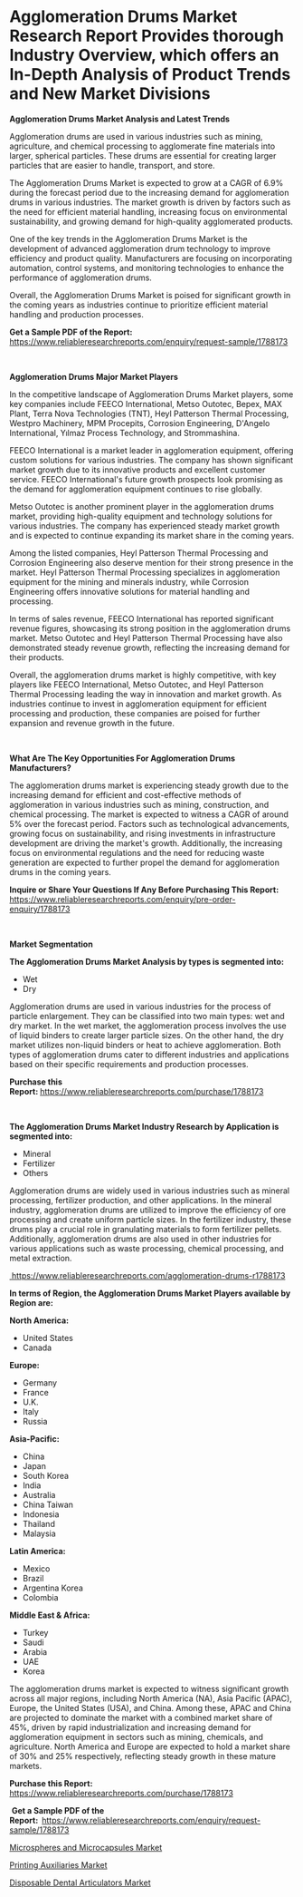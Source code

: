 <p><h1>Agglomeration Drums Market Research Report Provides thorough Industry Overview, which offers an In-Depth Analysis of Product Trends and New Market Divisions</h1></p><p><strong>Agglomeration Drums Market Analysis and Latest Trends</strong></p>
<p><p>Agglomeration drums are used in various industries such as mining, agriculture, and chemical processing to agglomerate fine materials into larger, spherical particles. These drums are essential for creating larger particles that are easier to handle, transport, and store.</p><p>The Agglomeration Drums Market is expected to grow at a CAGR of 6.9% during the forecast period due to the increasing demand for agglomeration drums in various industries. The market growth is driven by factors such as the need for efficient material handling, increasing focus on environmental sustainability, and growing demand for high-quality agglomerated products.</p><p>One of the key trends in the Agglomeration Drums Market is the development of advanced agglomeration drum technology to improve efficiency and product quality. Manufacturers are focusing on incorporating automation, control systems, and monitoring technologies to enhance the performance of agglomeration drums.</p><p>Overall, the Agglomeration Drums Market is poised for significant growth in the coming years as industries continue to prioritize efficient material handling and production processes.</p></p>
<p><strong>Get a Sample PDF of the Report:&nbsp;</strong> <a href="https://www.reliableresearchreports.com/enquiry/request-sample/1788173">https://www.reliableresearchreports.com/enquiry/request-sample/1788173</a></p>
<p>&nbsp;</p>
<p><strong>Agglomeration Drums Major Market Players</strong></p>
<p><p>In the competitive landscape of Agglomeration Drums Market players, some key companies include FEECO International, Metso Outotec, Bepex, MAX Plant, Terra Nova Technologies (TNT), Heyl Patterson Thermal Processing, Westpro Machinery, MPM Procepits, Corrosion Engineering, D'Angelo International, Yılmaz Process Technology, and Strommashina. </p><p>FEECO International is a market leader in agglomeration equipment, offering custom solutions for various industries. The company has shown significant market growth due to its innovative products and excellent customer service. FEECO International's future growth prospects look promising as the demand for agglomeration equipment continues to rise globally.</p><p>Metso Outotec is another prominent player in the agglomeration drums market, providing high-quality equipment and technology solutions for various industries. The company has experienced steady market growth and is expected to continue expanding its market share in the coming years.</p><p>Among the listed companies, Heyl Patterson Thermal Processing and Corrosion Engineering also deserve mention for their strong presence in the market. Heyl Patterson Thermal Processing specializes in agglomeration equipment for the mining and minerals industry, while Corrosion Engineering offers innovative solutions for material handling and processing.</p><p>In terms of sales revenue, FEECO International has reported significant revenue figures, showcasing its strong position in the agglomeration drums market. Metso Outotec and Heyl Patterson Thermal Processing have also demonstrated steady revenue growth, reflecting the increasing demand for their products.</p><p>Overall, the agglomeration drums market is highly competitive, with key players like FEECO International, Metso Outotec, and Heyl Patterson Thermal Processing leading the way in innovation and market growth. As industries continue to invest in agglomeration equipment for efficient processing and production, these companies are poised for further expansion and revenue growth in the future.</p></p>
<p>&nbsp;</p>
<p><strong>What Are The Key Opportunities For Agglomeration Drums Manufacturers?</strong></p>
<p><p>The agglomeration drums market is experiencing steady growth due to the increasing demand for efficient and cost-effective methods of agglomeration in various industries such as mining, construction, and chemical processing. The market is expected to witness a CAGR of around 5% over the forecast period. Factors such as technological advancements, growing focus on sustainability, and rising investments in infrastructure development are driving the market's growth. Additionally, the increasing focus on environmental regulations and the need for reducing waste generation are expected to further propel the demand for agglomeration drums in the coming years.</p></p>
<p><strong>Inquire or Share Your Questions If Any Before Purchasing This Report:</strong> <a href="https://www.reliableresearchreports.com/enquiry/pre-order-enquiry/1788173">https://www.reliableresearchreports.com/enquiry/pre-order-enquiry/1788173</a></p>
<p>&nbsp;</p>
<p><strong>Market Segmentation</strong></p>
<p><strong>The Agglomeration Drums Market Analysis by types is segmented into:</strong></p>
<p><ul><li>Wet</li><li>Dry</li></ul></p>
<p><p>Agglomeration drums are used in various industries for the process of particle enlargement. They can be classified into two main types: wet and dry market. In the wet market, the agglomeration process involves the use of liquid binders to create larger particle sizes. On the other hand, the dry market utilizes non-liquid binders or heat to achieve agglomeration. Both types of agglomeration drums cater to different industries and applications based on their specific requirements and production processes.</p></p>
<p><strong>Purchase this Report:&nbsp;</strong><a href="https://www.reliableresearchreports.com/purchase/1788173">https://www.reliableresearchreports.com/purchase/1788173</a></p>
<p>&nbsp;</p>
<p><strong>The Agglomeration Drums Market Industry Research by Application is segmented into:</strong></p>
<p><ul><li>Mineral</li><li>Fertilizer</li><li>Others</li></ul></p>
<p><p>Agglomeration drums are widely used in various industries such as mineral processing, fertilizer production, and other applications. In the mineral industry, agglomeration drums are utilized to improve the efficiency of ore processing and create uniform particle sizes. In the fertilizer industry, these drums play a crucial role in granulating materials to form fertilizer pellets. Additionally, agglomeration drums are also used in other industries for various applications such as waste processing, chemical processing, and metal extraction.</p></p>
<p><a href="https://www.reliableresearchreports.com/agglomeration-drums-r1788173">&nbsp;https://www.reliableresearchreports.com/agglomeration-drums-r1788173</a></p>
<p><strong>In terms of Region, the Agglomeration Drums Market Players available by Region are:</strong></p>
<p>
    <p> <strong> North America: </strong>
        <ul>
            <li>United States</li>
            <li>Canada</li>
        </ul>
        </p> 
    <p> <strong> Europe: </strong>
        <ul>
            <li>Germany</li>
            <li>France</li>
            <li>U.K.</li>
            <li>Italy</li>
            <li>Russia</li>
        </ul>
        </p> 
    <p> <strong> Asia-Pacific: </strong>
        <ul>
            <li>China</li>
            <li>Japan</li>
            <li>South Korea</li>
            <li>India</li>
            <li>Australia</li>
            <li>China Taiwan</li>
            <li>Indonesia</li>
            <li>Thailand</li>
            <li>Malaysia</li>
        </ul>
        </p> 
    <p> <strong> Latin America: </strong>
        <ul>
            <li>Mexico</li>
            <li>Brazil</li>
            <li>Argentina Korea</li>
            <li>Colombia</li>
        </ul>
        </p> 
    <p> <strong> Middle East & Africa: </strong>
        <ul>
            <li>Turkey</li>
            <li>Saudi</li>
            <li>Arabia</li>
            <li>UAE</li>
            <li>Korea</li>
        </ul>
    </p>
    </p>
<p><p>The agglomeration drums market is expected to witness significant growth across all major regions, including North America (NA), Asia Pacific (APAC), Europe, the United States (USA), and China. Among these, APAC and China are projected to dominate the market with a combined market share of 45%, driven by rapid industrialization and increasing demand for agglomeration equipment in sectors such as mining, chemicals, and agriculture. North America and Europe are expected to hold a market share of 30% and 25% respectively, reflecting steady growth in these mature markets.</p></p>
<p><strong>Purchase this Report: </strong><a href="https://www.reliableresearchreports.com/purchase/1788173">https://www.reliableresearchreports.com/purchase/1788173</a></p>
<p>&nbsp;<strong>Get a Sample PDF of the Report:&nbsp;&nbsp;</strong><a href="https://www.reliableresearchreports.com/enquiry/request-sample/1788173">https://www.reliableresearchreports.com/enquiry/request-sample/1788173</a></p>
<p><strong></strong></p>
<p><p><a href="https://www.linkedin.com/pulse/microspheres-microcapsules-market-size-global-industry-overview-uuobe?trackingId=yqplOOUJw5kYnj0bcJSMFw%3D%3D">Microspheres and Microcapsules Market</a></p><p><a href="https://www.linkedin.com/pulse/printing-auxiliaries-market-research-report-unlocks-analysis-jac6e?trackingId=RYzWuzFGmfGZ2NTtfwJvYg%3D%3D">Printing Auxiliaries Market</a></p><p><a href="https://www.linkedin.com/pulse/disposable-dental-articulators-market-report-reveals-royie?trackingId=IA7z5DkRuSqNmYY9F72Clw%3D%3D">Disposable Dental Articulators Market</a></p></p>